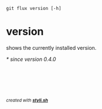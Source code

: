 
    git flux version [-h]

# version

shows the currently installed version.

_* since version 0.4.0_
 



<br/><br/>
---
<sup><i>created with <b><a href="https://github.com/eliranmal/styli.sh">styli.sh</a></b></i></sup>
